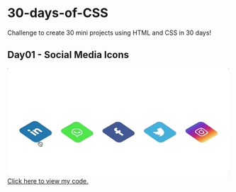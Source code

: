 # 30-days-of-CSS
Challenge to create 30 mini projects using HTML and CSS in 30 days!

## Day01 - Social Media Icons
<img alt="day01" title="day01" src="./Day01/Day01.gif" width="500px">
<a href="[https://github.com/cunhasbia/30DaysOfCSS/tree/master/Day01](https://github.com/edlynshih/30-days-of-CSS/blob/main/Day01/index.html)" target="_blank">Click here to view my code.</a>
